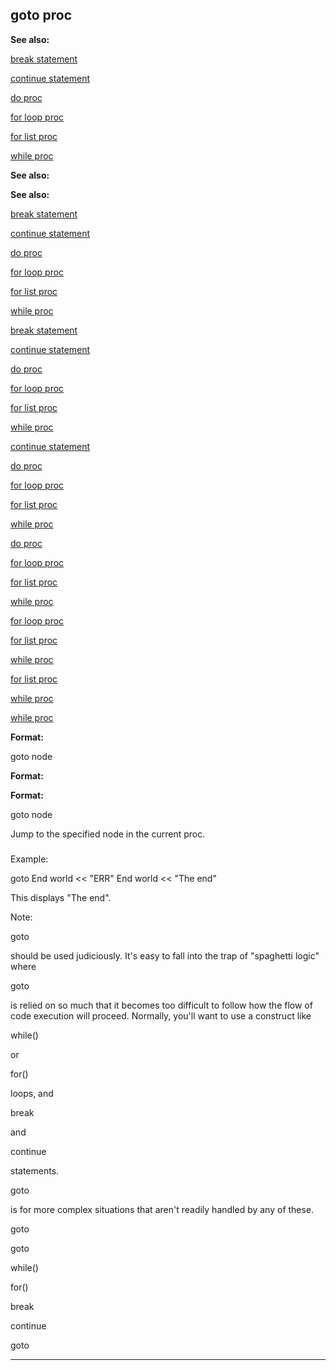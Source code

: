 

 goto proc
-----------




**See also:** 


[break statement](#/proc/break) 

[continue statement](#/proc/continue) 

[do proc](#/proc/do) 

[for loop proc](#/proc/for/loop) 

[for list proc](#/proc/for/list) 

[while proc](#/proc/while) 








**See also:** 

**See also:**

[break statement](#/proc/break) 

[continue statement](#/proc/continue) 

[do proc](#/proc/do) 

[for loop proc](#/proc/for/loop) 

[for list proc](#/proc/for/list) 

[while proc](#/proc/while) 






[break statement](#/proc/break)

[continue statement](#/proc/continue) 

[do proc](#/proc/do) 

[for loop proc](#/proc/for/loop) 

[for list proc](#/proc/for/list) 

[while proc](#/proc/while) 





[continue statement](#/proc/continue)

[do proc](#/proc/do) 

[for loop proc](#/proc/for/loop) 

[for list proc](#/proc/for/list) 

[while proc](#/proc/while) 




[do proc](#/proc/do)

[for loop proc](#/proc/for/loop) 

[for list proc](#/proc/for/list) 

[while proc](#/proc/while) 



[for loop proc](#/proc/for/loop)

[for list proc](#/proc/for/list) 

[while proc](#/proc/while) 


[for list proc](#/proc/for/list)

[while proc](#/proc/while) 

[while proc](#/proc/while)


**Format:** 


 goto node
 


**Format:** 

**Format:**

 goto node


 Jump to the specified node in the current proc.



### 
 Example:



 goto End
world << "ERR"
End
world << "The end"


 This displays "The end".




 Note:
 
 goto
 
 should be used judiciously. It's easy to fall into the
trap of "spaghetti logic" where
 
 goto
 
 is relied on so much that it
becomes too difficult to follow how the flow of code execution will proceed.
Normally, you'll want to use a construct like
 
 while()
 
 or
 
 for()
 
 loops, and
 
 break
 
 and
 
 continue
 
 statements.
 
 goto
 
 is for more complex situations that aren't readily handled by
any of these.




 goto


 goto


 while()


 for()


 break


 continue


 goto



---


